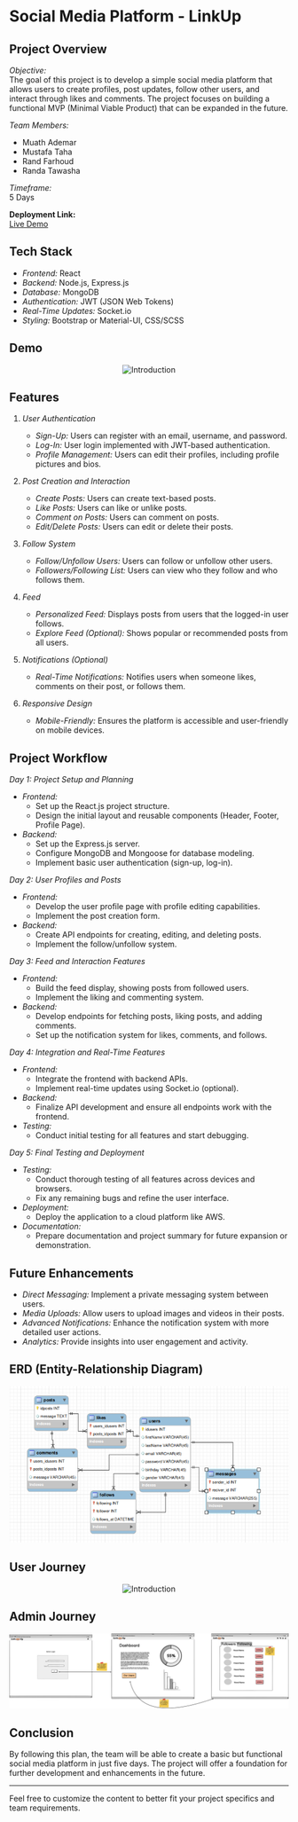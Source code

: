 # Social Media Platform - LinkUp

## Project Overview
*Objective:*  
The goal of this project is to develop a simple social media platform that allows users to create profiles, post updates, follow other users, and interact through likes and comments. The project focuses on building a functional MVP (Minimal Viable Product) that can be expanded in the future.

*Team Members:*
- Muath Ademar
- Mustafa Taha
- Rand Farhoud
- Randa Tawasha

*Timeframe:*  
5 Days

**Deployment Link:**  
[Live Demo](http://51.20.56.131/)

## Tech Stack
- *Frontend:* React
- *Backend:* Node.js, Express.js
- *Database:* MongoDB
- *Authentication:* JWT (JSON Web Tokens)
- *Real-Time Updates:* Socket.io
- *Styling:* Bootstrap or Material-UI, CSS/SCSS

## Demo
<div align="center">
  <img src="linkup.gif" alt="Introduction" >
</div>

## Features
1. *User Authentication*
   - *Sign-Up:* Users can register with an email, username, and password.
   - *Log-In:* User login implemented with JWT-based authentication.
   - *Profile Management:* Users can edit their profiles, including profile pictures and bios.

2. *Post Creation and Interaction*
   - *Create Posts:* Users can create text-based posts.
   - *Like Posts:* Users can like or unlike posts.
   - *Comment on Posts:* Users can comment on posts.
   - *Edit/Delete Posts:* Users can edit or delete their posts.

3. *Follow System*
   - *Follow/Unfollow Users:* Users can follow or unfollow other users.
   - *Followers/Following List:* Users can view who they follow and who follows them.

4. *Feed*
   - *Personalized Feed:* Displays posts from users that the logged-in user follows.
   - *Explore Feed (Optional):* Shows popular or recommended posts from all users.

5. *Notifications (Optional)*
   - *Real-Time Notifications:* Notifies users when someone likes, comments on their post, or follows them.

6. *Responsive Design*
   - *Mobile-Friendly:* Ensures the platform is accessible and user-friendly on mobile devices.

## Project Workflow
*Day 1: Project Setup and Planning*
- *Frontend:*
  - Set up the React.js project structure.
  - Design the initial layout and reusable components (Header, Footer, Profile Page).
- *Backend:*
  - Set up the Express.js server.
  - Configure MongoDB and Mongoose for database modeling.
  - Implement basic user authentication (sign-up, log-in).

*Day 2: User Profiles and Posts*
- *Frontend:*
  - Develop the user profile page with profile editing capabilities.
  - Implement the post creation form.
- *Backend:*
  - Create API endpoints for creating, editing, and deleting posts.
  - Implement the follow/unfollow system.

*Day 3: Feed and Interaction Features*
- *Frontend:*
  - Build the feed display, showing posts from followed users.
  - Implement the liking and commenting system.
- *Backend:*
  - Develop endpoints for fetching posts, liking posts, and adding comments.
  - Set up the notification system for likes, comments, and follows.

*Day 4: Integration and Real-Time Features*
- *Frontend:*
  - Integrate the frontend with backend APIs.
  - Implement real-time updates using Socket.io (optional).
- *Backend:*
  - Finalize API development and ensure all endpoints work with the frontend.
- *Testing:*
  - Conduct initial testing for all features and start debugging.

*Day 5: Final Testing and Deployment*
- *Testing:*
  - Conduct thorough testing of all features across devices and browsers.
  - Fix any remaining bugs and refine the user interface.
- *Deployment:*
  - Deploy the application to a cloud platform like AWS.
- *Documentation:*
  - Prepare documentation and project summary for future expansion or demonstration.

## Future Enhancements
- *Direct Messaging:* Implement a private messaging system between users.
- *Media Uploads:* Allow users to upload images and videos in their posts.
- *Advanced Notifications:* Enhance the notification system with more detailed user actions.
- *Analytics:* Provide insights into user engagement and activity.

## ERD (Entity-Relationship Diagram)
<div align="center">
  <img src="ERD.png" alt="Introduction" >
</div>

## User Journey
<div align="center">
  <img src="User.png" alt="Introduction" >
</div>

## Admin Journey
<div align="center">
  <img src="Admin.png" alt="Introduction" >
</div>

## Conclusion
By following this plan, the team will be able to create a basic but functional social media platform in just five days. The project will offer a foundation for further development and enhancements in the future.

---

Feel free to customize the content to better fit your project specifics and team requirements.
